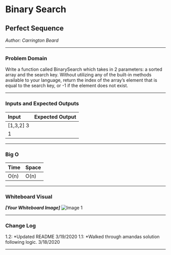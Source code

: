 # Binary Search

## Perfect Sequence
*Author: Carrington Beard*

---

### Problem Domain


Write a function called BinarySearch which takes in 2 parameters: a sorted array and the search key. 
Without utilizing any of the built-in methods available to your language, return the index of the array’s
element that is equal to the search key, or -1 if the element does not exist.

---

### Inputs and Expected Outputs

| Input | Expected Output |
| :----------- | :----------- |
| [1,3,2] 3 | 
| 1 | 

---

### Big O


| Time | Space |
| :----------- | :----------- |
| O(n) | O(n) |


---


### Whiteboard Visual
***[Your Whiteboard Image]***
![Image 1](https://via.placeholder.com/750x500)


---

### Change Log
 
1.2: *Updated README 3/19/2020 
1.1: *Walked through amandas solution following logic. 3/18/2020

---
